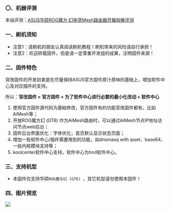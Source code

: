 ### 〇、机器评测

本站评测：[ASUS华硕ROG魔方·幻电竞Mesh路由器开箱拆解评测](https://www.koolcenter.com/posts/230)

### 一、刷机须知

- 注意1：请刷机的朋友认真阅读刷机教程！刷机带来的风险请自行承担！
- 注意2：欢迎转载固件，但是请一定尊重开发组的成果，注明固件来源！

### 二、固件特色

官改固件的开发初衷是在尽量保持ASUS官方固件原汁原味的基础上，增加软件中心及对应插件的支持。

所以：**官改固件 = 官方固件 + 为了软件中心进行必要的最小化改动 + 软件中心**

1. 使用官方固件源代码为基础修改，官方固件有的功能官改固件都有，比如AiMesh等；
2. 开放ROG魔方幻 (GT6) 作为AiMesh路由时，可以通过AiMesh节点IP地址访问节点web后台；
3. 固件后台界面优化：字体优化，首页默认显示状态页面；
4. 增加一些软件中心/插件需要用到的功能，如dnsmasq with ipset、base64、一些内核模块支持等；
5. koolcenter软件中心支持，软件中心为hnd软件中心。

### 三、支持机型

- 本固件仅支持华硕`ROG魔方幻 (GT6) `，其它机型请勿使用本固件！

### 四、图片预览

![](https://fw.koolcenter.com/KoolCenter_ASUS_Official_Mod/GT6/GT6_388_22233_koolcenter_nand_squashfs.png)
